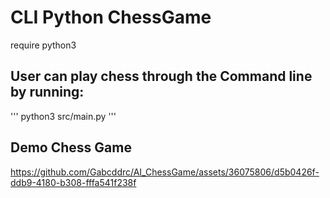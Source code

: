 # CLI Python ChessGame

require python3

## User can play chess through the Command line by running:
'''
python3 src/main.py
'''


## Demo Chess Game
https://github.com/Gabcddrc/AI_ChessGame/assets/36075806/d5b0426f-ddb9-4180-b308-fffa541f238f


